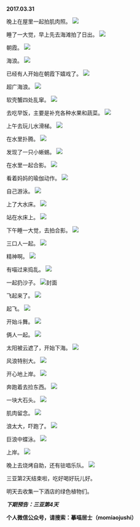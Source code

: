 
          
**2017.03.31**

晚上在屋里一起拍肌肉照。
![](//upload-images.jianshu.io/upload_images/51001-7c55293d8af94d76.jpg)


睡了一大觉，早上先去海滩拍了日出。
![](//upload-images.jianshu.io/upload_images/51001-6685224f840ead58.jpg)


朝霞。
![](//upload-images.jianshu.io/upload_images/51001-b0a026f4328065fb.jpg)


海浪。
![](//upload-images.jianshu.io/upload_images/51001-bfb3b5692d53a27a.jpg)


已经有人开始在朝霞下嬉戏了。
![](//upload-images.jianshu.io/upload_images/51001-5129a5d0047dd60c.jpg)


超广海浪。
![](//upload-images.jianshu.io/upload_images/51001-a779a819e9a0c92e.jpg)


软壳蟹四处乱窜。
![](//upload-images.jianshu.io/upload_images/51001-85b3f12131dac291.jpg)


去吃早饭，主要是补充各种水果和蔬菜。
![](//upload-images.jianshu.io/upload_images/51001-e94080aa4069c54f.jpg)


上午去玩儿水滑梯。
![](//upload-images.jianshu.io/upload_images/51001-55122502971e6349.jpg)


在水里扑腾。
![](//upload-images.jianshu.io/upload_images/51001-7a790d151ef86a81.jpg)


发现了一只小蜥蜴。
![](//upload-images.jianshu.io/upload_images/51001-e25ca8139ac7c4f0.jpg)


在水里一起合影。
![](//upload-images.jianshu.io/upload_images/51001-1e177056ffa29d0e.jpg)


看着妈妈的瑜伽动作。
![](//upload-images.jianshu.io/upload_images/51001-fc940c04b731884a.jpg)


自己游泳。
![](//upload-images.jianshu.io/upload_images/51001-07adf83824d69a2d.jpg)


上了大水床。
![](//upload-images.jianshu.io/upload_images/51001-000e9bcd7b4366df.jpg)


站在水床上。
![](//upload-images.jianshu.io/upload_images/51001-a68b8e9e037706aa.jpg)


下午睡一大觉，去拍合影。
![](//upload-images.jianshu.io/upload_images/51001-d7a229ef396b0775.jpg)


三口人一起。
![](//upload-images.jianshu.io/upload_images/51001-1ccc9ef456b55aff.jpg)


精神啊。
![](//upload-images.jianshu.io/upload_images/51001-6b9f0c1c8f36369a.jpg)


有喵过来捣乱。
![](//upload-images.jianshu.io/upload_images/51001-1c94c26ebf8c7fb2.jpg)


一起扔沙子。
![](//upload-images.jianshu.io/upload_images/51001-cfb2bdee0fea05e8.jpg)封面


飞起来了。
![](//upload-images.jianshu.io/upload_images/51001-e2158fc3b3ebeee9.jpg)


起飞。
![](//upload-images.jianshu.io/upload_images/51001-4066e44f65299a36.jpg)


开始斗舞。
![](//upload-images.jianshu.io/upload_images/51001-b1d512cad2a3eb74.jpg)


俩人一起。
![](//upload-images.jianshu.io/upload_images/51001-55f129b07a31bec2.jpg)


太阳被云遮了，开始下海。
![](//upload-images.jianshu.io/upload_images/51001-118a35a866ec4b68.jpg)


风浪特别大。
![](//upload-images.jianshu.io/upload_images/51001-2a42a5d3538c85bf.jpg)


开心地上岸。
![](//upload-images.jianshu.io/upload_images/51001-cb0409f7f2267786.jpg)


奔跑着去捡东西。
![](//upload-images.jianshu.io/upload_images/51001-f0a40e32f3df8373.jpg)


一块大石头。
![](//upload-images.jianshu.io/upload_images/51001-ac2a40da370ff2b4.jpg)


肌肉留念。
![](//upload-images.jianshu.io/upload_images/51001-855867af7ad720e5.jpg)


浪太大，吓跑了。
![](//upload-images.jianshu.io/upload_images/51001-92fa2f36ccba495c.jpg)


巨浪中蝶泳。
![](//upload-images.jianshu.io/upload_images/51001-bf63117b3df3807a.jpg)


上岸。
![](//upload-images.jianshu.io/upload_images/51001-b673b74a5829eaaf.jpg)


晚上去烧烤自助，还有驻唱乐队。
![](//upload-images.jianshu.io/upload_images/51001-120bbda2430dcfa2.jpg)


三亚第2天结束啦，吃好喝好玩儿好。

明天去收集一下酒店的绿色植物们。


***下期预告：三亚第4天***


**个人微信公众号，请搜索：摹喵居士（momiaojushi）**

        